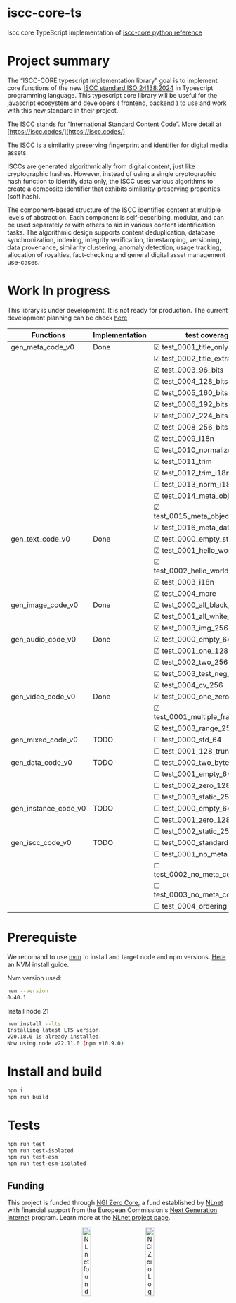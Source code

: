 # iscc-core-ts
Iscc core TypeScript implementation of [iscc-core python reference](https://github.com/iscc/iscc-core)

# Project summary

The “ISCC-CORE typescript implementation library” goal is to implement core functions of the new [ISCC standard ISO 24138:2024](https://www.iso.org/fr/standard/77899.html) in Typescript programming language.
This typescript core library will be useful for the javascript ecosystem and developers ( frontend, backend ) to use and work with this new standard in their project.

The ISCC stands for “International Standard Content Code”. More detail at [https://iscc.codes/](https://iscc.codes/)

The ISCC is a similarity preserving fingerprint and identifier for digital media assets.

ISCCs are generated algorithmically from digital content, just like cryptographic hashes. However, instead of using a single cryptographic hash function to identify data only, the ISCC uses various algorithms to create a composite identifier that exhibits similarity-preserving properties (soft hash).

The component-based structure of the ISCC identifies content at multiple levels of abstraction. Each component is self-describing, modular, and can be used separately or with others to aid in various content identification tasks. The algorithmic design supports content deduplication, database synchronization, indexing, integrity verification, timestamping, versioning, data provenance, similarity clustering, anomaly detection, usage tracking, allocation of royalties, fact-checking and general digital asset management use-cases.

# Work In progress

This library is under development. It is not ready for production. The current development planning can be check [here](https://github.com/users/branciard/projects/1)

| Functions  | Implementation  | test coverage
| ---------- | --------------  | -------- |
| gen_meta_code_v0   | Done    | &#x2611; test_0001_title_only
|                    |         | &#x2611; test_0002_title_extra
|                    |         | &#x2611; test_0003_96_bits
|                    |         | &#x2611; test_0004_128_bits
|                    |         | &#x2611; test_0005_160_bits
|                    |         | &#x2611; test_0006_192_bits
|                    |         | &#x2611; test_0007_224_bits
|                    |         | &#x2611; test_0008_256_bits
|                    |         | &#x2611; test_0009_i18n
|                    |         | &#x2611; test_0010_normalizeation
|                    |         | &#x2611; test_0011_trim
|                    |         | &#x2611; test_0012_trim_i18n
|                    |         | &#x2610; test_0013_norm_i18n_256
|                    |         | &#x2611; test_0014_meta_object_json
|                    |         | &#x2611; test_0015_meta_object_json_ld
|                    |         | &#x2611; test_0016_meta_data_url
| gen_text_code_v0   |  Done   | &#x2611; test_0000_empty_str
|                    |         | &#x2611; test_0001_hello_world
|                    |         | &#x2611; test_0002_hello_world_256_bits
|                    |         | &#x2611; test_0003_i18n
|                    |         | &#x2611; test_0004_more    
| gen_image_code_v0  |  Done   | &#x2611; test_0000_all_black_64 
|                    |         | &#x2611; test_0001_all_white_128 
|                    |         | &#x2611; test_0003_img_256 
| gen_audio_code_v0  |  Done   | &#x2611; test_0000_empty_64
|                    |         | &#x2611; test_0001_one_128 
|                    |         | &#x2611; test_0002_two_256
|                    |         | &#x2611; test_0003_test_neg_256
|                    |         | &#x2611; test_0004_cv_256
| gen_video_code_v0  |  Done   | &#x2611; test_0000_one_zero_frame_64
|                    |         | &#x2611; test_0001_multiple_frames_128
|                    |         | &#x2611; test_0003_range_256
| gen_mixed_code_v0  |  TODO   | &#x2610; test_0000_std_64
|                    |         | &#x2610; test_0001_128_truncated 
| gen_data_code_v0   |  TODO   | &#x2610; test_0000_two_bytes_64
|                    |         | &#x2610; test_0001_empty_64
|                    |         | &#x2610; test_0002_zero_128
|                    |         | &#x2610; test_0003_static_256
| gen_instance_code_v0   |  TODO   | &#x2610; test_0000_empty_64
|                    |         | &#x2610; test_0001_zero_128
|                    |         | &#x2610; test_0002_static_256
| gen_iscc_code_v0   |  TODO   | &#x2610; test_0000_standard
|                    |         | &#x2610; test_0001_no_meta
|                    |         | &#x2610; test_0002_no_meta_content_256
|                    |         | &#x2610; test_0003_no_meta_content_128
|                    |         | &#x2610; test_0004_ordering



# Prerequiste

We recomand to use [nvm](https://github.com/nvm-sh/nvm) to install and target node and npm versions. [Here](https://www.freecodecamp.org/news/node-version-manager-nvm-install-guide/) an NVM install guide.

Nvm version used:
```sh
nvm --version
0.40.1
```
Install node 21 

```sh
nvm install --lts
Installing latest LTS version.
v20.18.0 is already installed.
Now using node v22.11.0 (npm v10.9.0)
```

# Install and build

```sh
npm i
npm run build
```

# Tests

```sh
npm run test
npm run test-isolated
npm run test-esm
npm run test-esm-isolated
```

## Funding

This project is funded through [NGI Zero Core](https://nlnet.nl/core), a fund established by [NLnet](https://nlnet.nl) with financial support from the European Commission's [Next Generation Internet](https://ngi.eu) program. Learn more at the [NLnet project page](https://nlnet.nl/project/ISCC-CORE-ts).

<p align="center">
  <a href="https://nlnet.nl"><img src="https://nlnet.nl/logo/banner.png" alt="NLnet foundation logo" width="20%" /></a>&nbsp;&nbsp;&nbsp;&nbsp;&nbsp;&nbsp;&nbsp;&nbsp;&nbsp;&nbsp;
  <a href="https://nlnet.nl/core"><img src="https://nlnet.nl/image/logos/NGI0_tag.svg" alt="NGI Zero Logo" width="20%" /></a>
</p>




